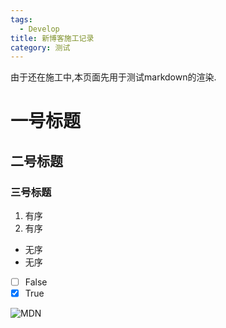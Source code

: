 ```yaml
---
tags:
  - Develop
title: 新博客施工记录
category: 测试
---
```


由于还在施工中,本页面先用于测试markdown的渲染.

# 一号标题
## 二号标题
### 三号标题

1. 有序
2. 有序

+ 无序
+ 无序

- [ ] False
- [x] True

![MDN](https://interactive-examples.mdn.mozilla.net/media/cc0-images/grapefruit-slice-332-332.jpg)

